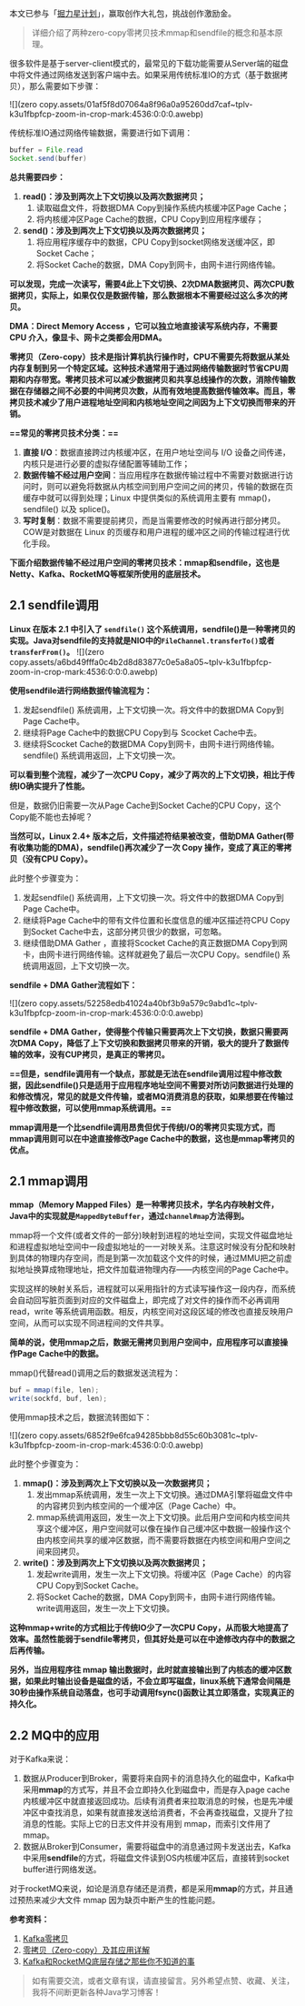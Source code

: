 本文已参与「[掘力星计划](https://juejin.cn/post/7012210233804079141/ "https://juejin.cn/post/7012210233804079141/")」，赢取创作大礼包，挑战创作激励金。

> 详细介绍了两种zero-copy零拷贝技术mmap和sendfile的概念和基本原理。

很多软件是基于server-client模式的，最常见的下载功能需要从Server端的磁盘中将文件通过网络发送到客户端中去。如果采用传统标准IO的方式（基于数据拷贝），那么需要如下步骤：

![](zero copy.assets/01af5f8d07064a8f96a0a95260dd7caf~tplv-k3u1fbpfcp-zoom-in-crop-mark:4536:0:0:0.awebp)

传统标准IO通过网络传输数据，需要进行如下调用：

```java
buffer = File.read 
Socket.send(buffer)
```

**总共需要四步：** 

1.  **read()：涉及到两次上下文切换以及两次数据拷贝；**
    1.  读取磁盘文件，将数据DMA Copy到操作系统内核缓冲区Page Cache；
    2.  将内核缓冲区Page Cache的数据，CPU Copy到应用程序缓存；
2.  **send()：涉及到两次上下文切换以及两次数据拷贝；**
    1.  将应用程序缓存中的数据，CPU Copy到socket网络发送缓冲区，即Socket Cache；
    2.  将Socket Cache的数据，DMA Copy到网卡，由网卡进行网络传输。

**可以发现，完成一次读写，需要4此上下文切换、2次DMA数据拷贝、两次CPU数据拷贝，实际上，如果仅仅是数据传输，那么数据根本不需要经过这么多次的拷贝。** 

**DMA：Direct Memory Access ，它可以独立地直接读写系统内存，不需要 CPU 介入，像显卡、网卡之类都会用DMA。** 

**零拷贝（Zero-copy）技术是指计算机执行操作时，CPU不需要先将数据从某处内存复制到另一个特定区域。这种技术通常用于通过网络传输数据时节省CPU周期和内存带宽。零拷贝技术可以减少数据拷贝和共享总线操作的次数，消除传输数据在存储器之间不必要的中间拷贝次数，从而有效地提高数据传输效率。而且，零拷贝技术减少了用户进程地址空间和内核地址空间之间因为上下文切换而带来的开销。** 

**==常见的零拷贝技术分类：==**

1.  **直接 I/O**：数据直接跨过内核缓冲区，在用户地址空间与 I/O 设备之间传递，内核只是进行必要的虚拟存储配置等辅助工作；
2.  **数据传输不经过用户空间**：当应用程序在数据传输过程中不需要对数据进行访问时，则可以避免将数据从内核空间到用户空间之间的拷贝，传输的数据在页缓存中就可以得到处理；Linux 中提供类似的系统调用主要有 mmap()，sendfile() 以及 splice()。
3.  **写时复制**：数据不需要提前拷贝，而是当需要修改的时候再进行部分拷贝。COW是对数据在 Linux 的页缓存和用户进程的缓冲区之间的传输过程进行优化手段。

**下面介绍数据传输不经过用户空间的零拷贝技术：mmap和sendfile，这也是Netty、Kafka、RocketMQ等框架所使用的底层技术。** 

2.1 sendfile调用
--------------

**Linux 在版本 2.1 中引入了 `sendfile()` 这个系统调用，sendfile()是一种零拷贝的实现。Java对sendfile的支持就是NIO中的`FileChannel.transferTo()`或者`transferFrom()`。**  ![](zero copy.assets/a6bd49fffa0c4b2d8d83877c0e5a8a05~tplv-k3u1fbpfcp-zoom-in-crop-mark:4536:0:0:0.awebp)

**使用sendfile进行网络数据传输流程为：** 

1.  发起sendfile() 系统调用，上下文切换一次。将文件中的数据DMA Copy到Page Cache中。
2.  继续将Page Cache中的数据CPU Copy到与 Scocket Cache中去。
3.  继续将Scocket Cache的数据DMA Copy到网卡，由网卡进行网络传输。sendfile() 系统调用返回，上下文切换一次。

**可以看到整个流程，减少了一次CPU Copy，减少了两次的上下文切换，相比于传统IO确实提升了性能。** 

但是，数据仍旧需要一次从Page Cache到Socket Cache的CPU Copy，这个Copy能不能也去掉呢？

**当然可以，Linux 2.4+ 版本之后，文件描述符结果被改变，借助DMA Gather(带有收集功能的DMA)，sendfile()再次减少了一次 Copy 操作，变成了真正的零拷贝（没有CPU Copy）。** 

此时整个步骤变为：

1.  发起sendfile() 系统调用，上下文切换一次。将文件中的数据DMA Copy到Page Cache中。
2.  继续将Page Cache中的带有文件位置和长度信息的缓冲区描述符CPU Copy到Socket Cache中去，这部分拷贝很少的数据，可忽略。
3.  继续借助DMA Gather ，直接将Scocket Cache的真正数据DMA Copy到网卡，由网卡进行网络传输。这样就避免了最后一次CPU Copy。sendfile() 系统调用返回，上下文切换一次。

**sendfile + DMA Gather流程如下：** 

![](zero copy.assets/52258edb41024a40bf3b9a579c9abd1c~tplv-k3u1fbpfcp-zoom-in-crop-mark:4536:0:0:0.awebp)

**sendfile + DMA Gather，使得整个传输只需要两次上下文切换，数据只需要两次DMA Copy，降低了上下文切换和数据拷贝带来的开销，极大的提升了数据传输的效率，没有CUP拷贝，是真正的零拷贝。** 

**==但是，sendfile调用有一个缺点，那就是无法在sendfile调用过程中修改数据，因此sendfile()只是适用于应用程序地址空间不需要对所访问数据进行处理的和修改情况，常见的就是文件传输，或者MQ消费消息的获取，如果想要在传输过程中修改数据，可以使用mmap系统调用。==** 

**mmap调用是一个比sendfile调用昂贵但优于传统I/O的零拷贝实现方式，而mmap调用则可以在中途直接修改Page Cache中的数据，这也是mmap零拷贝的优点。** 

2.1 mmap调用
----------

**mmap（Memory Mapped Files）是一种零拷贝技术，学名内存映射文件，Java中的实现就是`MappedByteBuffer`，通过`channel#map`方法得到。** 

mmap将一个文件(或者文件的一部分)映射到进程的地址空间，实现文件磁盘地址和进程虚拟地址空间中一段虚拟地址的一一对映关系。注意这时候没有分配和映射到具体的物理内存空间，而是到第一次加载这个文件的时候，通过MMU把之前虚拟地址换算成物理地址，把文件加载进物理内存——内核空间的Page Cache中。

实现这样的映射关系后，进程就可以采用指针的方式读写操作这一段内存，而系统会自动回写脏页面到对应的文件磁盘上，即完成了对文件的操作而不必再调用 read，write 等系统调用函数。相反，内核空间对这段区域的修改也直接反映用户空间，从而可以实现不同进程间的文件共享。

**简单的说，使用mmap之后，数据无需拷贝到用户空间中，应用程序可以直接操作Page Cache中的数据。** 

mmap()代替read()调用之后的数据发送流程为：

```java
buf = mmap(file, len);
write(sockfd, buf, len);
```

使用mmap技术之后，数据流转图如下：

![](zero copy.assets/6852f9e6fca94285bbb8d55c60b3081c~tplv-k3u1fbpfcp-zoom-in-crop-mark:4536:0:0:0.awebp)

此时整个步骤变为：

1.  **mmap()：涉及到两次上下文切换以及一次数据拷贝；**
    1.  发出mmap系统调用，发生一次上下文切换。通过DMA引擎将磁盘文件中的内容拷贝到内核空间的一个缓冲区（Page Cache）中。
    2.  mmap系统调用返回，发生一次上下文切换。此后用户空间和内核空间共享这个缓冲区，用户空间就可以像在操作自己缓冲区中数据一般操作这个由内核空间共享的缓冲区数据，而不需要将数据在内核空间和用户空间之间来回拷贝。
2.  **write()：涉及到两次上下文切换以及两次数据拷贝；**
    1.  发起write调用，发生一次上下文切换。将缓冲区（Page Cache）的内容CPU Copy到Socket Cache。
    2.  将Socket Cache的数据，DMA Copy到网卡，由网卡进行网络传输。write调用返回，发生一次上下文切换。

**这种mmap+write的方式相比于传统IO少了一次CPU Copy，从而极大地提高了效率。虽然性能弱于sendfile零拷贝，但其好处是可以在中途修改内存中的数据之后再传输。** 

**另外，当应用程序往 mmap 输出数据时，此时就直接输出到了内核态的缓冲区数据，如果此时输出设备是磁盘的话，不会立即写磁盘，linux系统下通常会间隔是30秒由操作系统自动落盘，也可手动调用fsync()函数让其立即落盘，实现真正的持久化。** 

2.2 MQ中的应用
----------

对于Kafka来说：

1.  数据从Producer到Broker，需要将来自网卡的消息持久化的磁盘中，Kafka中采用**mmap**的方式写，并且不会立即持久化到磁盘中，而是存入page cache内核缓冲区中就直接返回成功。后续有消费者来拉取消息的时候，也是先冲缓冲区中查找消息，如果有就直接发送给消费者，不会再查找磁盘，又提升了拉消息的性能。实际上它的日志文件并没有用到 mmap，而索引文件用了 mmap。
2.  数据从Broker到Consumer，需要将磁盘中的消息通过网卡发送出去，Kafka中采用**sendfile**的方式，将磁盘文件读到OS内核缓冲区后，直接转到socket buffer进行网络发送。

对于rocketMQ来说，如论是消息存储还是消费，都是采用**mmap**的方式，并且通过预热来减少大文件 mmap 因为缺页中断产生的性能问题。

**参考资料：** 

1.  [Kafka零拷贝](https://link.juejin.cn/?target=https%3A%2F%2Fzhuanlan.zhihu.com%2Fp%2F78335525 "https://zhuanlan.zhihu.com/p/78335525")
2.  [零拷贝（Zero-copy）及其应用详解](https://link.juejin.cn/?target=https%3A%2F%2Fwww.jianshu.com%2Fp%2F193cae9cbf07 "https://www.jianshu.com/p/193cae9cbf07")
3.  [Kafka和RocketMQ底层存储之那些你不知道的事](https://link.juejin.cn/?target=https%3A%2F%2Fzhuanlan.zhihu.com%2Fp%2F163759210 "https://zhuanlan.zhihu.com/p/163759210")

> 如有需要交流，或者文章有误，请直接留言。另外希望点赞、收藏、关注，我将不间断更新各种Java学习博客！